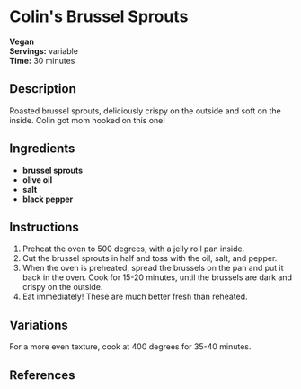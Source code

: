 # Colin's Brussel Sprouts

**Vegan**  
**Servings:** variable  
**Time:** 30 minutes

## Description

Roasted brussel sprouts, deliciously crispy on the outside and soft on the inside. Colin got mom hooked on this one!

## Ingredients

- **brussel sprouts**
- **olive oil**
- **salt**
- **black pepper**

## Instructions

1. Preheat the oven to 500 degrees, with a jelly roll pan inside.
2. Cut the brussel sprouts in half and toss with the oil, salt, and pepper.
3. When the oven is preheated, spread the brussels on the pan and put it back in the oven. Cook for 15-20 minutes, until the brussels are dark and crispy on the outside.
4. Eat immediately! These are much better fresh than reheated.

## Variations

For a more even texture, cook at 400 degrees for 35-40 minutes.

## References
